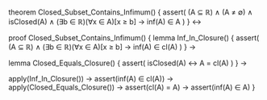 theorem Closed_Subset_Contains_Infimum() {
  assert(
    (A ⊆ ℝ) ∧
    (A ≠ ∅) ∧
    isClosed(A) ∧
    (∃b ∈ ℝ)(∀x ∈ A)[x ≥ b] →
    inf(A) ∈ A
  )
} ↔

proof Closed_Subset_Contains_Infimum() {
  lemma Inf_In_Closure() {
    assert(
      (A ⊆ ℝ) ∧
      (∃b ∈ ℝ)(∀x ∈ A)[x ≥ b] →
      inf(A) ∈ cl(A)
    )
  } →
  
  lemma Closed_Equals_Closure() {
    assert(
      isClosed(A) ↔
      A = cl(A)
    )
  } →
  
  apply(Inf_In_Closure()) →
  assert(inf(A) ∈ cl(A)) →
  apply(Closed_Equals_Closure()) →
  assert(cl(A) = A) →
  assert(inf(A) ∈ A)
}